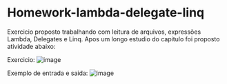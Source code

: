 # Homework-lambda-delegate-linq

Exercicio proposto trabalhando com leitura de arquivos, expressões Lambda, Delegates e Linq. 
Apos um longo estudio do capitulo foi proposto atividade abaixo:

Exercicio:
![image](https://user-images.githubusercontent.com/50780211/111539624-da05a780-874c-11eb-8522-f34f0827770b.png)

Exemplo de entrada e saida:
![image](https://user-images.githubusercontent.com/50780211/111539854-251fba80-874d-11eb-82f0-8290b10eed43.png)
